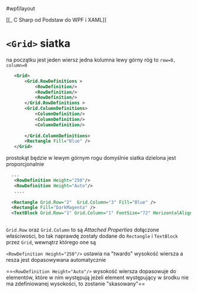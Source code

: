 #wpf/layout

[[_ C Sharp od Podstaw do WPF i XAML]]


# `<Grid>` siatka
na początku jest jeden wiersz jedna kolumna
lewy górny róg to `row=0, column=0`

```xml
   <Grid>
       <Grid.RowDefinitions >
           <RowDefinition/>
           <RowDefinition/>
           <RowDefinition/>
       </Grid.RowDefinitions >
       <Grid.ColumnDefinitions>
           <ColumnDefinition/>
           <ColumnDefinition/>
           <ColumnDefinition/>
           
       </Grid.ColumnDefinitions>
       <Rectangle Fill="Blue" />
   </Grid>    
```
prostokąt będzie w lewym górnym rogu
domyślnie siatka dzielona jest proporcjonalnie


```xml
  ...
   <RowDefinition Height="250"/>
   <RowDefinition Height="Auto"/>
   ....
  
  <Rectangle Grid.Row="2"  Grid.Column="3" Fill="Blue" />
  <Rectangle Fill="DarkMagenta" />
  <TextBlock Grid.Row="1" Grid.Column="1" FontSize="72" HorizontalAlignment="Center" VerticalAlignment="Center" FontWeight="Bold"  >X</TextBlock>
    
```
`Grid.Row` oraz `Grid.Column` to są *Attached Properties* dołączone właściwości, bo tak naprawdę zostały dodane do `Rectangle` i `TextBlock` przez `Grid`, wewnątrz którego one są

`<RowDefinition Height="250"/>` ustawia na "twardo" wysokość wiersza a resza jest dopasowywana automatycznie

==`<RowDefinition Height="Auto"/>` wysokość wiersza dopasowuje do elementów, które w nim występują
jeżeli element występujący w środku nie ma zdefiniowanej wysokości, to zostanie "skasowany"==


















